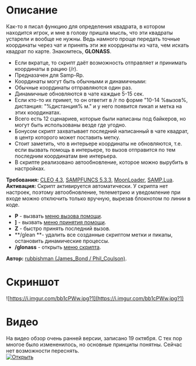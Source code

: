 # Описание 
Как-то я писал функцию для определения квадрата, в котором находится игрок, и мне в голову пришла мысль, что эти квадраты устарели и вообще не нужны. Ведь намного проще передать точные координаты через чат и принять эти же координаты из чата, чем искать квадрат по карте. Знакомтесь, **GLONASS**.  

* Если вкратце, то скрипт даёт возможность отправляет и принимать координаты в рацию (/r).  
* Предназачен для Samp-Rp.
* Координаты могут быть обычными и динамичными:  
* Обычные координаты отправляются один раз.  
* Динамичные обновляются в чате каждые 5-15 сек.  
* Если кто-то их примет, то он ответит в /r по форме "10-14 %вызов%, дистанция: "%дистанция% м." и у него появится пикап и метка на этих координатах.  
* Всего есть 12 сценариев, которые были написаны под байкеров, но могут быть использованы везде где угодно.  
* Бонусом скрипт захватывает последний написанный в чате квадрат, в центр которого может поставить метку.  
* Стоит заметить, что в интерьере координаты не обновляются, т.е. если вызвать помощь в интерьере, то вызов отправится по тем последним координатам вне интерьера.  
* В скрипте реализовано автообновление, которое можно вырубить в настройках.  

**Требования:** [CLEO 4.3](http://cleo.li/?lang=ru), [SAMPFUNCS 5.3.3](https://blast.hk/threads/17/), [MoonLoader](https://blast.hk/threads/13305/), [SAMP.Lua](https://blast.hk/threads/14624/).  
**Активация:** Скрипт активируется автоматически. У скрипта нет настроек, поэтому автообновление, телеметрию и уведомление при входе можно отключить только вручную, вырезав блокнотом по линии в коде.

* **P** - вызвать [меню вызова помощи](https://i.imgur.com/Lx8fEiS.jpg?1).
* **]** - вызвать [меню принятия помощи](https://i.imgur.com/kpUoSKn.jpg?1).
* **Z** - быстро принять последний вызов.
* **/glean **- удалить все созданные скриптом метки и пикапы, остановить динамические процессы.
* **/glonass** - открыть [меню скрипта](https://i.imgur.com/icxXKuw.jpg?1).

**Автор:** [rubbishman (James_Bond / Phil_Coulson)](http://rubbishman.ru/samp).

# Скриншот
![https://i.imgur.com/bb1cPWw.jpg?1](https://i.imgur.com/bb1cPWw.jpg?1)
# Видео
На видео обзор очень ранней версии, записано 19 октября. С тех пор многое было измененилось, но основные принципы понятны. Сейчас нет возможности переснять.  
[![Открыть](https://img.youtube.com/vi/OOPOaqNHHho/0.jpg)](https://www.youtube.com/watch?v=OOPOaqNHHho)
